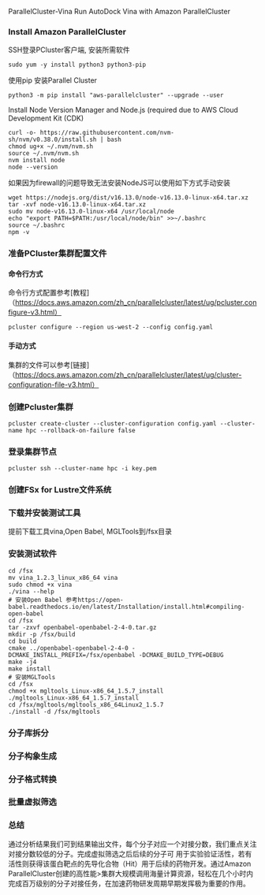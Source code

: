 ParallelCluster-Vina
Run AutoDock Vina with Amazon ParallelCluster
### Install Amazon ParallelCluster
SSH登录PCluster客户端, 安装所需软件
```shell
sudo yum -y install python3 python3-pip
```
使用pip 安装Parallel Cluster
```shell
python3 -m pip install "aws-parallelcluster" --upgrade --user
```
Install Node Version Manager and Node.js (required due to AWS Cloud Development Kit (CDK) 
```shell
curl -o- https://raw.githubusercontent.com/nvm-sh/nvm/v0.38.0/install.sh | bash
chmod ug+x ~/.nvm/nvm.sh
source ~/.nvm/nvm.sh
nvm install node
node --version
```
如果因为firewall的问题导致无法安装NodeJS可以使用如下方式手动安装
```shell
wget https://nodejs.org/dist/v16.13.0/node-v16.13.0-linux-x64.tar.xz
tar -xvf node-v16.13.0-linux-x64.tar.xz
sudo mv node-v16.13.0-linux-x64 /usr/local/node
echo "export PATH=$PATH:/usr/local/node/bin" >>~/.bashrc
source ~/.bashrc
npm -v
```
### 准备PCluster集群配置文件
#### 命令行方式
命令行方式配置参考[教程]（https://docs.aws.amazon.com/zh_cn/parallelcluster/latest/ug/pcluster.configure-v3.html）
```shell
pcluster configure --region us-west-2 --config config.yaml
```
#### 手动方式
集群的文件可以参考[链接]
（https://docs.aws.amazon.com/zh_cn/parallelcluster/latest/ug/cluster-configuration-file-v3.html）
### 创建Pcluster集群
```shell
pcluster create-cluster --cluster-configuration config.yaml --cluster-name hpc --rollback-on-failure false 
```
### 登录集群节点
```shell
pcluster ssh --cluster-name hpc -i key.pem
```
### 创建FSx for Lustre文件系统
### 下载并安装测试工具
提前下载工具vina,Open Babel, MGLTools到/fsx目录
### 安装测试软件
```shell
cd /fsx
mv vina_1.2.3_linux_x86_64 vina
sudo chmod +x vina
./vina --help
# 安装Open Babel 参考https://open-babel.readthedocs.io/en/latest/Installation/install.html#compiling-open-babel
cd /fsx
tar -zxvf openbabel-openbabel-2-4-0.tar.gz
mkdir -p /fsx/build
cd build
cmake ../openbabel-openbabel-2-4-0 -DCMAKE_INSTALL_PREFIX=/fsx/openbabel -DCMAKE_BUILD_TYPE=DEBUG
make -j4
make install
# 安装MGLTools
cd /fsx
chmod +x mgltools_Linux-x86_64_1.5.7_install
./mgltools_Linux-x86_64_1.5.7_install
cd /fsx/mgltools/mgltools_x86_64Linux2_1.5.7
./install -d /fsx/mgltools
```
### 分子库拆分
### 分子构象生成
### 分子格式转换
### 批量虚拟筛选
### 总结
通过分析结果我们可到结果输出文件，每个分子对应一个对接分数，我们重点关注对接分数较低的分子。完成虚拟筛选之后后续的分子可
用于实验验证活性，若有活性则获得该蛋白靶点的先导化合物（Hit）用于后续的药物开发。通过Amazon ParallelCluster创建的高性能>集群大规模调用海量计算资源，轻松在几个小时内完成百万级别的分子对接任务，在加速药物研发周期早期发挥极为重要的作用。
